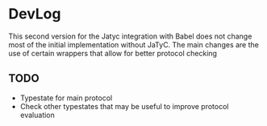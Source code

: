 # DevLog
This second version for the Jatyc integration with Babel does not change most of the initial implementation without
JaTyC. The main changes are the use of certain wrappers that allow for better protocol checking

## TODO
- Typestate for main protocol
- Check other typestates that may be useful to improve protocol evaluation